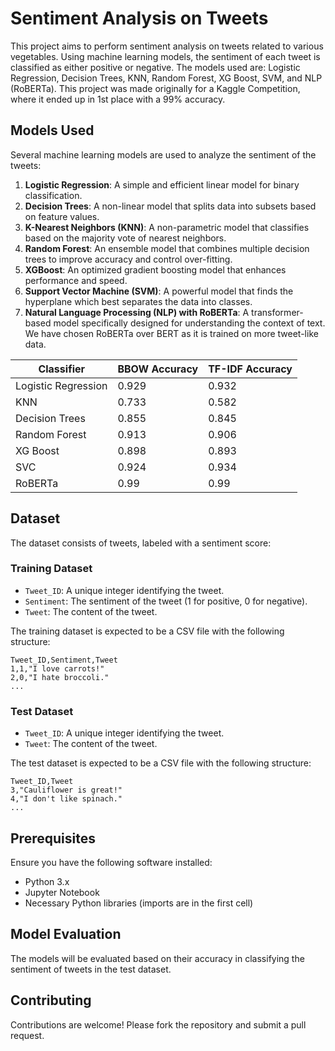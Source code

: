 # Sentiment Analysis on Tweets
This project aims to perform sentiment analysis on tweets related to various vegetables. Using machine learning models, the sentiment of each tweet is classified as either positive or negative. The models used are: Logistic Regression, Decision Trees, KNN, Random Forest, XG Boost, SVM, and NLP (RoBERTa). This project was made originally for a Kaggle Competition, where it ended up in 1st place with a 99% accuracy.

## Models Used
Several machine learning models are used to analyze the sentiment of the tweets:

1. <b>Logistic Regression</b>: A simple and efficient linear model for binary classification.
2. <b>Decision Trees</b>: A non-linear model that splits data into subsets based on feature values.
3. <b>K-Nearest Neighbors (KNN)</b>: A non-parametric model that classifies based on the majority vote of nearest neighbors.
4. <b>Random Forest</b>: An ensemble model that combines multiple decision trees to improve accuracy and control over-fitting.
5. <b>XGBoost</b>: An optimized gradient boosting model that enhances performance and speed.
6. <b>Support Vector Machine (SVM)</b>: A powerful model that finds the hyperplane which best separates the data into classes.
7. <b>Natural Language Processing (NLP) with RoBERTa</b>: A transformer-based model specifically designed for understanding the context of text. We have chosen RoBERTa over BERT as it is trained on more tweet-like data.

|Classifier         |BBOW Accuracy|TF-IDF Accuracy|
|-------------------|-------------|---------------|
|Logistic Regression|0.929        |0.932          |
|KNN                |0.733        |0.582          |
|Decision Trees     |0.855        |0.845          |
|Random Forest      |0.913        |0.906          |
|XG Boost           |0.898        |0.893          |
|SVC                |0.924        |0.934          |
|RoBERTa            |0.99         |0.99           |

## Dataset
The dataset consists of tweets, labeled with a sentiment score:

### Training Dataset
- `Tweet_ID`: A unique integer identifying the tweet.
- `Sentiment`: The sentiment of the tweet (1 for positive, 0 for negative).
- `Tweet`: The content of the tweet.

The training dataset is expected to be a CSV file with the following structure:
```
Tweet_ID,Sentiment,Tweet
1,1,"I love carrots!"
2,0,"I hate broccoli."
...
```

### Test Dataset
- `Tweet_ID`: A unique integer identifying the tweet.
- `Tweet`: The content of the tweet.

The test dataset is expected to be a CSV file with the following structure:
```
Tweet_ID,Tweet
3,"Cauliflower is great!"
4,"I don't like spinach."
...
```

## Prerequisites
Ensure you have the following software installed:
- Python 3.x
- Jupyter Notebook
- Necessary Python libraries (imports are in the first cell)

## Model Evaluation
The models will be evaluated based on their accuracy in classifying the sentiment of tweets in the test dataset.

## Contributing
Contributions are welcome! Please fork the repository and submit a pull request.
